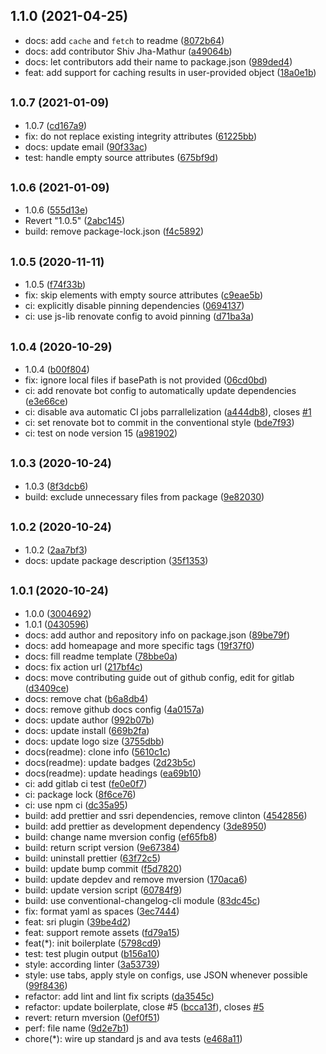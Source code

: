 ## 1.1.0 (2021-04-25)

* docs: add `cache` and `fetch` to readme ([8072b64](https://gitlab.com/abogical/posthtml-sri/commit/8072b64))
* docs: add contributor Shiv Jha-Mathur ([a49064b](https://gitlab.com/abogical/posthtml-sri/commit/a49064b))
* docs: let contributors add their name to package.json ([989ded4](https://gitlab.com/abogical/posthtml-sri/commit/989ded4))
* feat: add support for caching results in user-provided object ([18a0e1b](https://gitlab.com/abogical/posthtml-sri/commit/18a0e1b))



## <small>1.0.7 (2021-01-09)</small>

* 1.0.7 ([cd167a9](https://gitlab.com/abogical/posthtml-sri/commit/cd167a9))
* fix: do not replace existing integrity attributes ([61225bb](https://gitlab.com/abogical/posthtml-sri/commit/61225bb))
* docs: update email ([90f33ac](https://gitlab.com/abogical/posthtml-sri/commit/90f33ac))
* test: handle empty source attributes ([675bf9d](https://gitlab.com/abogical/posthtml-sri/commit/675bf9d))



## <small>1.0.6 (2021-01-09)</small>

* 1.0.6 ([555d13e](https://gitlab.com/abogical/posthtml-sri/commit/555d13e))
* Revert "1.0.5" ([2abc145](https://gitlab.com/abogical/posthtml-sri/commit/2abc145))
* build: remove package-lock.json ([f4c5892](https://gitlab.com/abogical/posthtml-sri/commit/f4c5892))



## <small>1.0.5 (2020-11-11)</small>

* 1.0.5 ([f74f33b](https://gitlab.com/abogical/posthtml-sri/commit/f74f33b))
* fix: skip elements with empty source attributes ([c9eae5b](https://gitlab.com/abogical/posthtml-sri/commit/c9eae5b))
* ci: explicitly disable pinning dependencies ([0694137](https://gitlab.com/abogical/posthtml-sri/commit/0694137))
* ci: use js-lib renovate config to avoid pinning ([d71ba3a](https://gitlab.com/abogical/posthtml-sri/commit/d71ba3a))



## <small>1.0.4 (2020-10-29)</small>

* 1.0.4 ([b00f804](https://gitlab.com/abogical/posthtml-sri/commit/b00f804))
* fix: ignore local files if basePath is not provided ([06cd0bd](https://gitlab.com/abogical/posthtml-sri/commit/06cd0bd))
* ci: add renovate bot config to automatically update dependencies ([e3e66ce](https://gitlab.com/abogical/posthtml-sri/commit/e3e66ce))
* ci: disable ava automatic CI jobs parrallelization ([a444db8](https://gitlab.com/abogical/posthtml-sri/commit/a444db8)), closes [#1](https://gitlab.com/abogical/posthtml-sri/issues/1)
* ci: set renovate bot to commit in the conventional style ([bde7f93](https://gitlab.com/abogical/posthtml-sri/commit/bde7f93))
* ci: test on node version 15 ([a981902](https://gitlab.com/abogical/posthtml-sri/commit/a981902))



## <small>1.0.3 (2020-10-24)</small>

* 1.0.3 ([8f3dcb6](https://gitlab.com/abogical/posthtml-sri/commit/8f3dcb6))
* build: exclude unnecessary files from package ([9e82030](https://gitlab.com/abogical/posthtml-sri/commit/9e82030))



## <small>1.0.2 (2020-10-24)</small>

* 1.0.2 ([2aa7bf3](https://gitlab.com/abogical/posthtml-sri/commit/2aa7bf3))
* docs: update package description ([35f1353](https://gitlab.com/abogical/posthtml-sri/commit/35f1353))



## <small>1.0.1 (2020-10-24)</small>

* 1.0.0 ([3004692](https://gitlab.com/abogical/posthtml-sri/commit/3004692))
* 1.0.1 ([0430596](https://gitlab.com/abogical/posthtml-sri/commit/0430596))
* docs: add author and repository info on package.json ([89be79f](https://gitlab.com/abogical/posthtml-sri/commit/89be79f))
* docs: add homeapage and more specific tags ([19f37f0](https://gitlab.com/abogical/posthtml-sri/commit/19f37f0))
* docs: fill readme template ([78bbe0a](https://gitlab.com/abogical/posthtml-sri/commit/78bbe0a))
* docs: fix action url ([217bf4c](https://gitlab.com/abogical/posthtml-sri/commit/217bf4c))
* docs: move contributing guide out of github config, edit for gitlab ([d3409ce](https://gitlab.com/abogical/posthtml-sri/commit/d3409ce))
* docs: remove chat ([b6a8db4](https://gitlab.com/abogical/posthtml-sri/commit/b6a8db4))
* docs: remove github docs config ([4a0157a](https://gitlab.com/abogical/posthtml-sri/commit/4a0157a))
* docs: update author ([992b07b](https://gitlab.com/abogical/posthtml-sri/commit/992b07b))
* docs: update install ([669b2fa](https://gitlab.com/abogical/posthtml-sri/commit/669b2fa))
* docs: update logo size ([3755dbb](https://gitlab.com/abogical/posthtml-sri/commit/3755dbb))
* docs(readme): clone info ([5610c1c](https://gitlab.com/abogical/posthtml-sri/commit/5610c1c))
* docs(readme): update badges ([2d23b5c](https://gitlab.com/abogical/posthtml-sri/commit/2d23b5c))
* docs(readme): update headings ([ea69b10](https://gitlab.com/abogical/posthtml-sri/commit/ea69b10))
* ci: add gitlab ci test ([fe0e0f7](https://gitlab.com/abogical/posthtml-sri/commit/fe0e0f7))
* ci: package lock ([8f6ce76](https://gitlab.com/abogical/posthtml-sri/commit/8f6ce76))
* ci: use npm ci ([dc35a95](https://gitlab.com/abogical/posthtml-sri/commit/dc35a95))
* build: add prettier and ssri dependencies, remove clinton ([4542856](https://gitlab.com/abogical/posthtml-sri/commit/4542856))
* build: add prettier as development dependency ([3de8950](https://gitlab.com/abogical/posthtml-sri/commit/3de8950))
* build: change name mversion config ([ef65fb8](https://gitlab.com/abogical/posthtml-sri/commit/ef65fb8))
* build: return script version ([9e67384](https://gitlab.com/abogical/posthtml-sri/commit/9e67384))
* build: uninstall prettier ([63f72c5](https://gitlab.com/abogical/posthtml-sri/commit/63f72c5))
* build: update bump commit ([f5d7820](https://gitlab.com/abogical/posthtml-sri/commit/f5d7820))
* build: update depdev and remove mversion ([170aca6](https://gitlab.com/abogical/posthtml-sri/commit/170aca6))
* build: update version script ([60784f9](https://gitlab.com/abogical/posthtml-sri/commit/60784f9))
* build: use conventional-changelog-cli module ([83dc45c](https://gitlab.com/abogical/posthtml-sri/commit/83dc45c))
* fix: format yaml as spaces ([3ec7444](https://gitlab.com/abogical/posthtml-sri/commit/3ec7444))
* feat: sri plugin ([39be4d2](https://gitlab.com/abogical/posthtml-sri/commit/39be4d2))
* feat: support remote assets ([fd79a15](https://gitlab.com/abogical/posthtml-sri/commit/fd79a15))
* feat(*): init boilerplate ([5798cd9](https://gitlab.com/abogical/posthtml-sri/commit/5798cd9))
* test: test plugin output ([b156a10](https://gitlab.com/abogical/posthtml-sri/commit/b156a10))
* style: according linter ([3a53739](https://gitlab.com/abogical/posthtml-sri/commit/3a53739))
* style: use tabs, apply style on configs, use JSON whenever possible ([99f8436](https://gitlab.com/abogical/posthtml-sri/commit/99f8436))
* refactor: add lint and lint fix scripts ([da3545c](https://gitlab.com/abogical/posthtml-sri/commit/da3545c))
* refactor: update boilerplate, close #5 ([bcca13f](https://gitlab.com/abogical/posthtml-sri/commit/bcca13f)), closes [#5](https://gitlab.com/abogical/posthtml-sri/issues/5)
* revert: return mversion ([0ef0f51](https://gitlab.com/abogical/posthtml-sri/commit/0ef0f51))
* perf: file name ([9d2e7b1](https://gitlab.com/abogical/posthtml-sri/commit/9d2e7b1))
* chore(*): wire up standard js and ava tests ([e468a11](https://gitlab.com/abogical/posthtml-sri/commit/e468a11))




